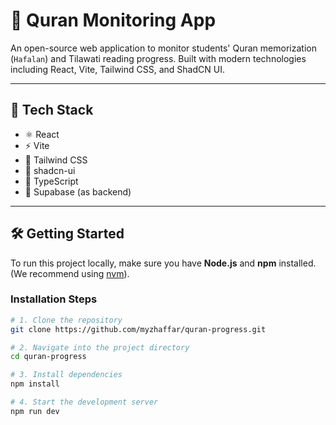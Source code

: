# 📖 Quran Monitoring App

An open-source web application to monitor students' Quran memorization (`Hafalan`) and Tilawati reading progress. Built with modern technologies including React, Vite, Tailwind CSS, and ShadCN UI.

---

## 🚀 Tech Stack

- ⚛️ React
- ⚡ Vite
- 💅 Tailwind CSS
- 🧩 shadcn-ui
- 🧠 TypeScript
- 🐘 Supabase (as backend)

---

## 🛠️ Getting Started

To run this project locally, make sure you have **Node.js** and **npm** installed.  
(We recommend using [nvm](https://github.com/nvm-sh/nvm#installing-and-updating)).

### Installation Steps

```bash
# 1. Clone the repository
git clone https://github.com/myzhaffar/quran-progress.git

# 2. Navigate into the project directory
cd quran-progress

# 3. Install dependencies
npm install

# 4. Start the development server
npm run dev
